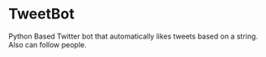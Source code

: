 # TweetBot
Python Based Twitter bot that automatically likes tweets based on a string. Also can follow people.

